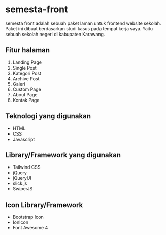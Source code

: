 # semesta-front
semesta front adalah sebuah paket laman untuk frontend website sekolah. Paket ini dibuat berdasarkan studi kasus pada tempat kerja saya. Yaitu sebuah sekolah negeri di kabupaten Karawang.

## Fitur halaman
1. Landing Page
2. Single Post
3. Kategori Post
4. Archive Post
5. Galeri
6. Custom Page
7. About Page
8. Kontak Page

## Teknologi yang digunakan
- HTML
- CSS
- Javascript

## Library/Framework yang digunakan
- Tailwind CSS
- jQuery
- jQueryUI
- slick.js
- SwiperJS

## Icon Library/Framework
- Bootstrap Icon
- IonIcon
- Font Awesome 4

